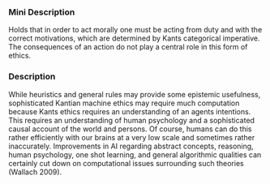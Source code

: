 ### Mini Description

Holds that in order to act morally one must be acting from duty and with the correct motivations, which are determined by Kants categorical imperative. The consequences of an action do not play a central role in this form of ethics.

### Description

While heuristics and general rules may provide some epistemic usefulness, sophisticated Kantian machine ethics may require much computation because Kants ethics requires an understanding of an agents intentions. This requires an understanding of human psychology and a sophisticated causal account of the world and persons. Of course, humans can do this rather efficiently with our brains at a very low scale and sometimes rather inaccurately. Improvements in AI regarding abstract concepts, reasoning, human psychology, one shot learning, and general algorithmic qualities can certainly cut down on computational issues surrounding such theories (Wallach 2009).
